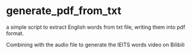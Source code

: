 # generate_pdf_from_txt
a simple script to extract English words from txt file, writing them into pdf format.

Combining with the audio file to generate the IEITS words video on Bilibili

